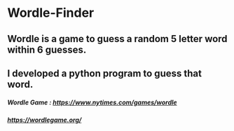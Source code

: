 # Wordle-Finder

## Wordle is a game to guess a random 5 letter word within 6 guesses.
## I developed a python program to guess that word.

##### Wordle Game :  https://www.nytimes.com/games/wordle
#####                https://wordlegame.org/

            
